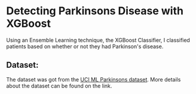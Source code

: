 # Detecting Parkinsons Disease with XGBoost
 Using an Ensemble Learning technique, the XGBoost Classifier, I classified patients based on whether or not they had Parkinson's disease.
## Dataset:
The dataset was got from the [UCI ML Parkinsons dataset](https://archive.ics.uci.edu/ml/datasets/parkinsons). More details about the dataset can be found on the link.
